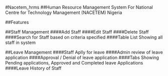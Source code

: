 #Nacetem_hrms
##Human Resource Management System For National Centre for Technology Management (NACETEM) Nigeria

##Features

##Staff Management
####Add Staff
####Edit Staff
####Delete Staff
####Search for Staff based on criteria specified
####Table List Showing all staff in system


##Leave Management
####Staff Aplly for leave
####Admin review of leave application
####Approval / Denial of leave application
####Tabs Showing Pending applications, Approved and Completed leave Applications
####Leave History of Staff
